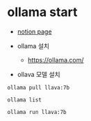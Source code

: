 # ollama start

- [notion page](https://armaker.notion.site/Day7-Ollam-Test-180b9df2756b801796fbc55ddb3fc84a)
- ollama 설치
  - https://ollama.com/

- ollava 모델 설치
```
ollama pull llava:7b
```
```
ollama list
```
```
ollama run llava:7b
```